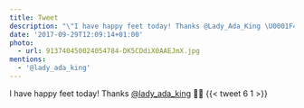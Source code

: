 ```yaml
---
title: Tweet
description: "\"I have happy feet today! Thanks @Lady_Ada_King \U0001F463\U0001F389 \""
date: '2017-09-29T12:09:14+01:00'
photo:
  - url: 913740450024054784-DK5CDdiX0AAEJmX.jpg
mentions:
  - '@lady_ada_king'
---
```

I have happy feet today! Thanks [@lady_ada_king](https://twitter.com/@lady_ada_king) 👣🎉 
      {{< tweet 6 1 >}}
    
